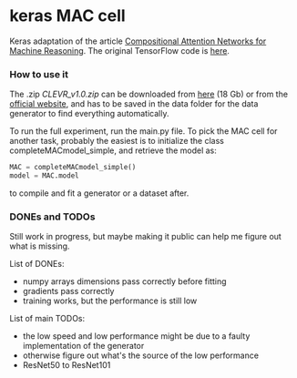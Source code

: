 # keras MAC cell

Keras adaptation of the article [Compositional Attention Networks for Machine Reasoning](https://arxiv.org/pdf/1803.03067.pdf). The original TensorFlow code is [here](https://github.com/stanfordnlp/mac-network).

### How to use it

The .zip *CLEVR_v1.0.zip* can be downloaded from [here](https://s3-us-west-1.amazonaws.com/clevr/CLEVR_v1.0.zip) (18 Gb) or from the [official website](https://cs.stanford.edu/people/jcjohns/clevr/), and has to be saved in the data folder for the data generator to find everything automatically.

To run the full experiment, run the main.py file. To pick the MAC cell for another task, probably the easiest is to initialize the class completeMACmodel_simple, and retrieve the model as:

``` python
MAC = completeMACmodel_simple()
model = MAC.model
```

to compile and fit a generator or a dataset after.

### DONEs and TODOs

Still work in progress, but maybe making it public can help me figure out what is missing.

List of DONEs:
- numpy arrays dimensions pass correctly before fitting
- gradients pass correctly
- training works, but the performance is still low

List of main TODOs:
- the low speed and low performance might be due to a faulty implementation of the generator
- otherwise figure out what's the source of the low performance
- ResNet50 to ResNet101

